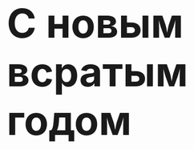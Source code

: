 <html lang="en">
<head>
    <meta charset="UTF-8">
    <meta name="viewport" content="width=device-width, initial-scale=1.0">
    <title>С новым всратым годом!!!</title>
</head>
<body>
    <h1 style="font-size: 80px;">С новым всратым годом</h1>
</body>
</html>

